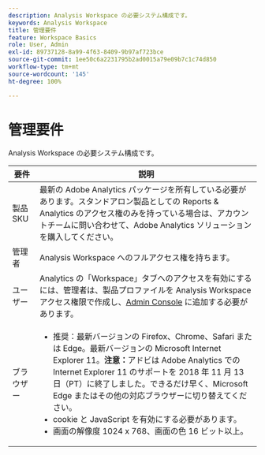 ```yaml
---
description: Analysis Workspace の必要システム構成です。
keywords: Analysis Workspace
title: 管理要件
feature: Workspace Basics
role: User, Admin
exl-id: 89737128-8a99-4f63-8409-9b97af723bce
source-git-commit: 1ee50c6a2231795b2ad0015a79e09b7c1c74d850
workflow-type: tm+mt
source-wordcount: '145'
ht-degree: 100%

---
```


# 管理要件

Analysis Workspace の必要システム構成です。

| 要件 | 説明 |
|--- |--- |
| 製品            SKU | 最新の Adobe Analytics パッケージを所有している必要があります。スタンドアロン製品としての Reports &amp; Analytics のアクセス権のみを持っている場合は、アカウントチームに問い合わせて、Adobe Analytics ソリューションを購入してください。 |
| 管理者 | Analysis Workspace へのフルアクセス権を持ちます。 |
| ユーザー | Analytics の「Workspace」タブへのアクセスを有効にするには、管理者は、製品プロファイルを Analysis Workspace アクセス権限で作成し、[Admin Console](/help/admin/admin-console/permissions/product-profile.md) に追加する必要があります。 |
| ブラウザー | <ul><li>推奨：最新バージョンの Firefox、Chrome、Safari または Edge。最新バージョンの Microsoft Internet Explorer 11。**注意：**&#x200B;アドビは Adobe Analytics での Internet Explorer 11 のサポートを 2018 年 11 月 13 日（PT）に終了しました。できるだけ早く、Microsoft Edge またはその他の対応ブラウザーに切り替えてください。</li><li>cookie と JavaScript を有効にする必要があります。</li><li>画面の解像度 1024 x 768、画面の色 16 ビット以上。</li></ul> |
